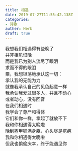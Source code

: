 ```yaml
---  
title: 相遇  
date: 2019-07-27T11:55:42.138Z  
categories:  
- 诗歌  
auther: Herb   
draft: true
---  
```

我想我们相遇得有些晚了  
并非相见恨晚  
而是我已为别人流尽了眼泪  
求而不得的眼泪    
粟，我想坦荡地承认这一切：  
承认我的无能为力  
就像我承认自己的见色起意一样    
我承认我爱过很多人，并且不动心  
或者动心，没有回音  
在我们相遇时  
我学会了尊严和得体  
它们和你一样，拿起了就放不下    
我和你相遇得太晚啦  
晚到盔甲铺满身躯，心头尽是疮疤  
我和你相遇得太晚啦  
但我也偷偷庆幸，终于能遇见你  
